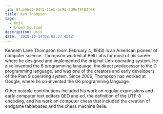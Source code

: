 ```yaml
---
_id: 9fab9bd0-0df3-11eb-bc9d-2d9e79403f68
title: Ken Thompson
tags:
  - Unix
  - Crowd Sourced
description: Unix
date: '2020-10-14T08:02:37.431Z'
---
```

Kenneth Lane Thompson (born February 4, 1943) is an American pioneer of computer science. Thompson worked at Bell Labs for most of his career where he designed and implemented the original Unix operating system. He also invented the B programming language, the direct predecessor to the C programming language, and was one of the creators and early developers of the Plan 9 operating system. Since 2006, Thompson has worked at Google, where he co-invented the Go programming language.

Other notable contributions included his work on regular expressions and early computer text editors QED and ed, the definition of the UTF-8 encoding, and his work on computer chess that included the creation of endgame tablebases and the chess machine Belle.
